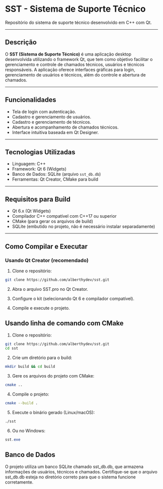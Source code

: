 # SST - Sistema de Suporte Técnico

Repositório do sistema de suporte técnico desenvolvido em C++ com Qt.

---

## Descrição

O **SST (Sistema de Suporte Técnico)** é uma aplicação desktop desenvolvida utilizando o framework Qt, que tem como objetivo facilitar o gerenciamento e controle de chamados técnicos, usuários e técnicos responsáveis. A aplicação oferece interfaces gráficas para login, gerenciamento de usuários e técnicos, além do controle e abertura de chamados.

---

## Funcionalidades

- Tela de login com autenticação.
- Cadastro e gerenciamento de usuários.
- Cadastro e gerenciamento de técnicos.
- Abertura e acompanhamento de chamados técnicos.
- Interface intuitiva baseada em Qt Designer.

---

## Tecnologias Utilizadas

- Linguagem: C++
- Framework: Qt 6 (Widgets)
- Banco de Dados: SQLite (arquivo `sst_db.db`)
- Ferramentas: Qt Creator, CMake para build

---

## Requisitos para Build

- Qt 6.x (Qt Widgets)
- Compilador C++ compatível com C++17 ou superior
- CMake (para gerar os arquivos de build)
- SQLite (embutido no projeto, não é necessário instalar separadamente)

---

## Como Compilar e Executar

### Usando Qt Creator (recomendado)

1. Clone o repositório:

```bash
git clone https://github.com/alberthydev/sst.git
```

2. Abra o arquivo SST.pro no Qt Creator.

3. Configure o kit (selecionando Qt 6 e compilador compatível).

4. Compile e execute o projeto.


## Usando linha de comando com CMake

1. Clone o repositório:
   
```bash
git clone https://github.com/alberthydev/sst.git
cd sst
```

2. Crie um diretório para o build:

```bash
mkdir build && cd build
```

3. Gere os arquivos do projeto com CMake:

```bash
cmake ..
```

4. Compile o projeto:

```bash
cmake --build .
```

5. Execute o binário gerado (Linux/macOS):

```bash
./sst
```

6. Ou no Windows:

```powershell
sst.exe
```

## Banco de Dados

O projeto utiliza um banco SQLite chamado sst_db.db, que armazena informações de usuários, técnicos e chamados.
Certifique-se que o arquivo sst_db.db esteja no diretório correto para que o sistema funcione corretamente.


